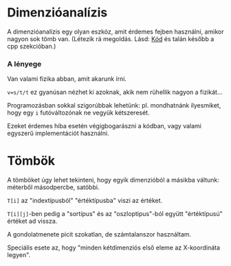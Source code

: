 # Dimenzióanalízis

A dimenzióanalízis egy olyan eszköz, amit érdemes fejben használni, amikor nagyon sok tömb van. (Létezik rá megoldás. Lásd: [Kód](https://github.com/madasigon/mytl3/pull/32) és talán később a cpp szekcióban.)

### A lényege

Van valami fizika abban, amit akarunk írni.

`v=s/t/t` ez gyanúsan nézhet ki azoknak, akik nem rühellik nagyon a fizikát...

Programozásban sokkal szigorúbbak lehetünk: pl. mondhatnánk ilyesmiket, hogy egy `i` futóváltozónak ne vegyük kétszeresét.

Ezeket érdemes hiba esetén végigbogarászni a kódban, vagy valami egyszerű implementációt használni.

# Tömbök

A tömböket úgy lehet tekinteni, hogy egyik dimenzióból a másikba váltunk: méterből másodpercbe, satöbbi.

`T[i]` az "indextípusból" "értéktípusba" viszi az értéket.

`T[i][j]`-ben pedig a "sortípus" és az "oszloptípus"-ból együtt "értéktípusú" értéket ad vissza.

A gondolatmenete picit szokatlan, de számtalanszor használtam.

Speciális esete az, hogy "minden kétdimenziós első eleme az X-koordináta legyen".
